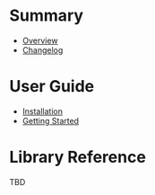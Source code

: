 # Summary

- [Overview](./overview.md)
- [Changelog](./CHANGELOG.md)

# User Guide

- [Installation](installation.md)
- [Getting Started](getting-started.md)

# Library Reference

TBD
